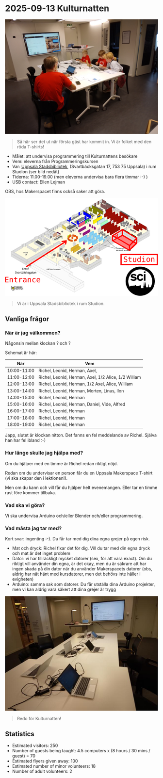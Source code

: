 # 2025-09-13 Kulturnatten

![En tidigare Kulturnatten](20220910_113722.jpg)

> Så här ser det ut när första gäst har kommit in.
> Vi är folket med den röda T-shirts!

* Målet: att undervisa programmering till Kulturnattens besökare
* Vem: eleverna från Programmeringskursen
* Var: [Uppsala Stadsbibliotek](https://bibliotekuppsala.se/web/arena/stadsbiblioteket),
   (Svartbäcksgatan 17, 753 75 Uppsala) i rum Studion (ser bild nedåt)
* Tiderna: 11.00-19.00 (men eleverna undervisa bara flera timmar :-) )
* USB contact: Ellen Lejman

OBS, hos Makerspacet finns också saker att göra.

![Uppsala Stadsbibliotek i rum Studion](usb_annotated.png)

> Vi är i Uppsala Stadsbibliotek i rum Studion.

## Vanliga frågor

### När är jag välkommen?

Någonsin mellan klockan ? och ?

Schemat är här:

När        |Vem
-----------|------------------
10:00-11:00|Richel, Leonid, Herman, Axel,
11:00-12:00|Richel, Leonid, Herman, Axel, 1/2 Alice, 1/2 William
12:00-13:00|Richel, Leonid, Herman, 1/2 Axel, Alice, William
13:00-14:00|Richel, Leonid, Herman, Morten, Linus, Ilon
14:00-15:00|Richel, Leonid, Herman
15:00-16:00|Richel, Leonid, Herman, Daniel, Vide, Alfred
16:00-17:00|Richel, Leonid, Herman
17:00-18:00|Richel, Leonid, Herman
18:00-19:00|Richel, Leonid, Herman

Japp, slutet är klockan nitton. Det fanns en fel meddelande av Richel.
Själva han har fel ibland :-)

### Hur länge skulle jag hjälpa med?

Om du hjälper med en timme är Richel redan riktigt nöjd.

Redan om du undervisar en person får du en Uppsala Makerspace
T-shirt (vi ska skapar den i lektionen!).

Men om du kann och vill får du hjälper helt evenemangen.
Eller tar en timme rast före kommer tillbaka.

### Vad ska vi göra?

Vi ska undervisa Arduino och/eller Blender och/eller programmering.

### Vad måsta jag tar med?

Kort svar: ingenting :-). Du får tar med dig dina egna grejer på egen risk.

* Mat och dryck: Richel fixar det för dig.
   Vill du tar med din egna dryck och mat är det inget problem
* Dator: vi har tillräckligt mycket datorer (sex, för att vara exact).
   Om du riktigt vill använder din egna, är det okay,
   men du är säkrare att har ingen skada på din dator när du
   använder Makerspacets datorer (obs, aldrig har nåt hänt med
   kursdatorer, men det behövs inte håller i evigheten)
* Arduino: samma sak som datorer. Du får utställa dina Arduino projekter,
   men vi kan aldrig vara säkert att dina grejer är trygg

![Redo för Kulturnatten](20240914_kulturnatten.jpg)

> Redo för Kulturnatten!

## Statistics

* Estimated visitors: 250
* Number of guests being taught: 4.5 computers x (8 hours / 30 mins / guest) = 70
* Estimated flyers given away: 100
* Estimated number of minor volunteers: 18
* Number of adult volunteers: 2

